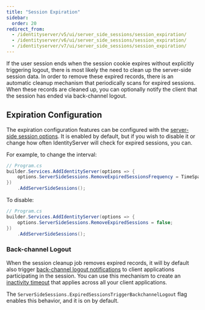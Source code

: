 ```yaml
---
title: "Session Expiration"
sidebar:
  order: 20
redirect_from:
  - /identityserver/v5/ui/server_side_sessions/session_expiration/
  - /identityserver/v6/ui/server_side_sessions/session_expiration/
  - /identityserver/v7/ui/server_side_sessions/session_expiration/
---
```


If the user session ends when the session cookie expires without explicitly triggering logout, there is most likely the
need to clean up the server-side session data.
In order to remove these expired records, there is an automatic cleanup mechanism that periodically scans for expired
sessions.
When these records are cleaned up, you can optionally notify the client that the session has ended via back-channel
logout.

## Expiration Configuration

The expiration configuration features can be configured with
the [server-side session options](/identityserver/reference/options#server-side-sessions).
It is enabled by default, but if you wish to disable it or change how often IdentityServer will check for expired
sessions, you can.

For example, to change the interval:

```cs
// Program.cs
builder.Services.AddIdentityServer(options => {
    options.ServerSideSessions.RemoveExpiredSessionsFrequency = TimeSpan.FromSeconds(60);
})
    .AddServerSideSessions();
```

To disable:

```cs
// Program.cs
builder.Services.AddIdentityServer(options => {
    options.ServerSideSessions.RemoveExpiredSessions = false;
})
    .AddServerSideSessions();
```

### Back-channel Logout

When the session cleanup job removes expired records, it will by default also
trigger [back-channel logout notifications](/identityserver/ui/logout/notification#back-channel-server-side-clients)
to client applications participating in the session. You can use this mechanism to create
an [inactivity timeout](/identityserver/ui/server-side-sessions/inactivity-timeout/) that applies across all your client applications.

The `ServerSideSessions.ExpiredSessionsTriggerBackchannelLogout` flag enables this behavior, and it is on by default.

